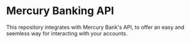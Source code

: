 # Mercury Banking API

This repository integrates with Mercury Bank's API, to offer an easy and seemless way for interacting with your accounts. 
